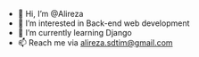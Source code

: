 - 👋 Hi, I’m @Alireza
- 👀 I’m interested in Back-end web development
- 🌱 I’m currently learning Django
- 📫 Reach me via alireza.sdtim@gmail.com 

<!---
Alirezasdti/Alirezasdti is a ✨ special ✨ repository because its `README.md` (this file) appears on your GitHub profile.
You can click the Preview link to take a look at your changes.
--->

